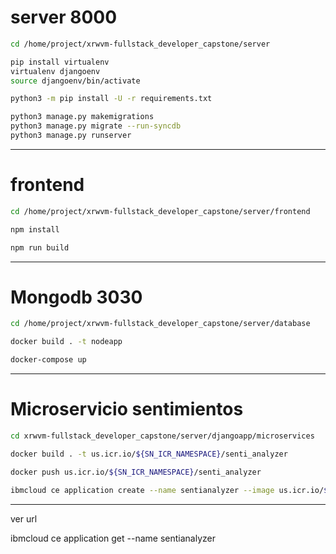 # server 8000

```bash
cd /home/project/xrwvm-fullstack_developer_capstone/server

pip install virtualenv
virtualenv djangoenv
source djangoenv/bin/activate

python3 -m pip install -U -r requirements.txt

python3 manage.py makemigrations
python3 manage.py migrate --run-syncdb
python3 manage.py runserver

```
---
# frontend

```bash
cd /home/project/xrwvm-fullstack_developer_capstone/server/frontend

npm install

npm run build
```
---
# Mongodb 3030

```bash
cd /home/project/xrwvm-fullstack_developer_capstone/server/database

docker build . -t nodeapp

docker-compose up
```
---
# Microservicio sentimientos

```bash
cd xrwvm-fullstack_developer_capstone/server/djangoapp/microservices

docker build . -t us.icr.io/${SN_ICR_NAMESPACE}/senti_analyzer

docker push us.icr.io/${SN_ICR_NAMESPACE}/senti_analyzer

ibmcloud ce application create --name sentianalyzer --image us.icr.io/${SN_ICR_NAMESPACE}/senti_analyzer --registry-secret icr-secret --port 5000
```
---
ver url

ibmcloud ce application get --name sentianalyzer
